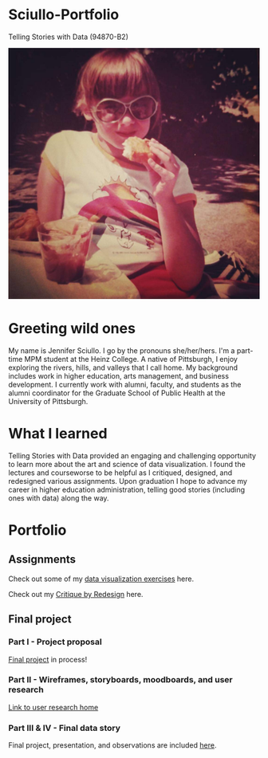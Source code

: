 # Sciullo-Portfolio
Telling Stories with Data (94870-B2)


![Profile Image](lake_erie.jpg)

# Greeting wild ones

My name is Jennifer Sciullo. I go by the pronouns she/her/hers. I'm a part-time MPM student at the Heinz College. A native of Pittsburgh, I enjoy exploring the rivers, hills, and valleys that I call home. My background includes work in higher education, arts management, and business development. I currently work with alumni, faculty, and students as the alumni coordinator for the Graduate School of Public Health at the University of Pittsburgh.

# What I learned
Telling Stories with Data provided an engaging and challenging opportunity to learn more about the art and science of data visualization.  I found the lectures and courseworse to be helpful as I critiqued, designed, and redesigned various assignments. Upon graduation I hope to advance my career in higher education administration, telling good stories (including ones with data) along the way.

# Portfolio

## Assignments

Check out some of my [data visualization exercises](/dataviz2.md) here.

Check out my [Critique by Redesign](/critique-by-design.md) here.

## Final project

### Part I - Project proposal
[Final project](/final-project.md) in process!

### Part II - Wireframes, storyboards, moodboards, and user research
 [Link to user research home](/user_research/TSWD_user_research_plan.md)

### Part III & IV - Final data story
Final project, presentation, and observations are included [here](/final_project_and_presentation/assignments_3-4.md).
  
